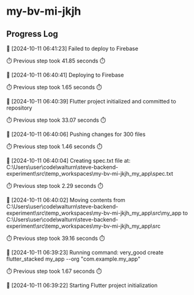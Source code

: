 # my-bv-mi-jkjh
## Progress Log
🔄 [2024-10-11 06:41:23] Failed to deploy to Firebase

⏱️ Previous step took 41.85 seconds ⏱️

🔄 [2024-10-11 06:40:41] Deploying to Firebase

⏱️ Previous step took 1.65 seconds ⏱️

🔄 [2024-10-11 06:40:39] Flutter project initialized and committed to repository

⏱️ Previous step took 33.07 seconds ⏱️

🔄 [2024-10-11 06:40:06] Pushing changes for 300 files

⏱️ Previous step took 1.46 seconds ⏱️

🔄 [2024-10-11 06:40:04] Creating spec.txt file at: C:\Users\user\code\walturn\steve-backend-experiment\src\temp_workspaces\my-bv-mi-jkjh_my_app\spec.txt

⏱️ Previous step took 2.29 seconds ⏱️

🔄 [2024-10-11 06:40:02] Moving contents from C:\Users\user\code\walturn\steve-backend-experiment\src\temp_workspaces\my-bv-mi-jkjh_my_app\src\my_app to C:\Users\user\code\walturn\steve-backend-experiment\src\temp_workspaces\my-bv-mi-jkjh_my_app\src

⏱️ Previous step took 39.16 seconds ⏱️

🔄 [2024-10-11 06:39:23] Running command: very_good create flutter_stacked my_app --org "com.example.my_app"

⏱️ Previous step took 1.67 seconds ⏱️

🔄 [2024-10-11 06:39:22] Starting Flutter project initialization
